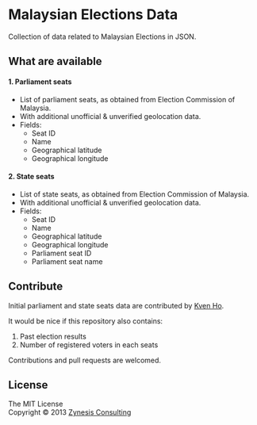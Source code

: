 # Malaysian Elections Data

Collection of data related to Malaysian Elections in JSON.

## What are available

#### 1. Parliament seats

- List of parliament seats, as obtained from Election Commission of Malaysia.
- With additional unofficial & unverified geolocation data.
- Fields:
    - Seat ID
    - Name
    - Geographical latitude
    - Geographical longitude



#### 2. State seats

- List of state seats, as obtained from Election Commission of Malaysia.
- With additional unofficial & unverified geolocation data.
- Fields:
    - Seat ID
    - Name
    - Geographical latitude
    - Geographical longitude
    - Parliament seat ID
    - Parliament seat name

## Contribute

Initial parliament and state seats data are contributed by [Kven Ho](https://github.com/imkven).

It would be nice if this repository also contains:

1. Past election results
1. Number of registered voters in each seats

Contributions and pull requests are welcomed.


## License
The MIT License  
Copyright © 2013 [Zynesis Consulting](http://zynesis.com/)

